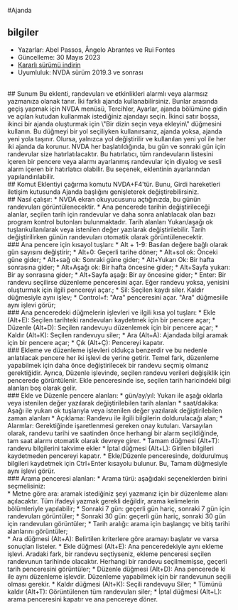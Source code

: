 #Ajanda


## bilgiler
* Yazarlar: Abel Passos, Ângelo Abrantes ve Rui Fontes
* Güncelleme: 30 Mayıs 2023
* [Kararlı sürümü indirin][1]
* Uyumluluk: NVDA sürüm 2019.3 ve sonrası

<br>
## Sunum
Bu eklenti, randevuları ve etkinlikleri alarmlı veya alarmsız yazmanıza olanak tanır.  
İki farklı ajanda kullanabilirsiniz.  
Bunlar arasında geçiş yapmak için NVDA menüsü, Tercihler, Ayarlar, ajanda bölümüne gidin ve açılan kutudan kullanmak istediğiniz ajandayı seçin.  
İkinci satır boşsa, ikinci bir ajanda oluşturmak için \"Bir dizin seçin veya ekleyin\" düğmesini kullanın.  
Bu düğmeyi bir yol seçiliyken kullanırsanız, ajanda yoksa, ajanda yeni yola taşınır. Olursa, yalnızca yol değiştirilir ve kullanılan yeni yol ile her iki ajanda da korunur.  
NVDA her başlatıldığında, bu gün ve sonraki gün için randevular size hatırlatılacaktır. Bu hatırlatıcı, tüm randevuların listesini içeren bir pencere veya alarmı ayarlanmış randevular için diyalog ve sesli alarm içeren bir hatırlatıcı olabilir.  
Bu seçenek, eklentinin ayarlarından yapılandırılabilir.

<br>
## Komut
Eklentiyi çağırma komutu NVDA+F4'tür.  
Bunu, Girdi hareketleri iletişim kutusunda Ajanda başlığını genişleterek değiştirebilirsiniz.

<br>
## Nasıl çalışır:
* NVDA ekran okuyucusunu açtığınızda, bu günün randevuları görüntülenecektir.
* Ana pencerede tarihin değiştirileceği alanlar, seçilen tarih için randevular ve daha sonra anlatılacak olan bazı program kontrol butonları bulunmaktadır.  
Tarih alanları Yukarı/aşağı ok tuşlarıkullanılarak veya istenilen değer yazılarak değiştirilebilir. Tarih değiştirilirken günün randevuları otomatik olarak görüntülenecektir.

<br>
### Ana pencere için kısayol tuşları:
* Alt + 1-9: Basılan değere bağlı olarak gün sayısını değiştirir;
* Alt+0: Geçerli tarihe döner;
* Alt+sol ok: Önceki güne gider;
* Alt+sağ ok: Sonraki güne gider;
* Alt+Yukarı Ok: Bir hafta sonrasına gider;
* Alt+Aşağı ok: Bir hafta öncesine gider;
* Alt+Sayfa yukarı: Bir ay sonrasına gider;
* Alt+Sayfa aşağı: Bir ay öncesine gider;
* Enter: Bir randevu seçilirse düzenleme penceresini açar. Eğer randevu yoksa, yenisini oluşturmak için ilgili pencereyi açar.;
* Sil: Seçilen kaydı siler. Kaldır düğmesiyle aynı işlev;
* Control+f: "Ara" penceresini açar. "Ara" düğmesiile aynı işlevi görür;

<br>
### Ana penceredeki düğmelerin işlevleri ve ilgili kısa yol tuşları:
* Ekle (Alt+E): Seçilen tarihteki randevuları kaydetmek için bir pencere açar;
* Düzenle (Alt+D): Seçilen randevuyu düzenlemek için bir pencere açar;
* Kaldır (Alt+K): Seçilen randevuyu siler;
* Ara (Alt+A): Ajandada bilgi aramak için bir pencere açar;
* Çık (Alt+Ç): Pencereyi kapatır.

<br>
### Ekleme ve düzenleme işlevleri oldukça benzerdir ve bu nedenle anlatılacak pencere her iki işlevi de yerine getirir.
Temel fark, düzenleme yapabilmek için daha önce değiştirilecek bir randevu seçmiş olmanız gerektiğidir.  
Ayrıca, Düzenle işlevinde, seçilen randevu verileri değişiklik için pencerede görüntülenir. Ekle penceresinde ise, seçilen tarih haricindeki bilgi alanları boş olarak gelir.  

<br>
### Ekle ve Düzenle pencere alanları:
* gün/ay/yıl: Yukarı ile aşağı oklarla veya istenilen değer yazılarak değiştirilebilen tarih alanları
* saat/dakika: Aşağı ile yukarı ok tuşlarıyla veya istenilen değer yazılarak değiştirilebilen zaman alanları
* Açıklama: Randevu ile ilgili bilgilerin doldurulacağı alan;
* Alarmlar: Gerektiğinde işaretlenmesi gereken onay kutuları. Varsayılan olarak, randevu tarihi ve saatinden önce herhangi bir alarm seçildiğinde, tam saat alarmı otomatik olarak devreye girer.
* Tamam düğmesi (Alt+T): randevu bilgilerini takvime ekler
* İptal düğmesi (Alt+L): Girilen bilgileri kaydetmeden pencereyi kapatır.
* Ekle/Düzenle penceresinde, doldurulmuş bilgileri kaydetmek için Ctrl+Enter kısayolu bulunur. Bu, Tamam düğmesiyle aynı işlevi görür.

<br>
### Arama penceresi alanları:
* Arama türü: aşağıdaki seçeneklerden birini seçmelisiniz:
<br>
	* Metne göre ara: aramak istediğiniz şeyi yazmanız için bir düzenleme alanı açılacaktır. Tüm ifadeyi yazmak gerekli değildir, arama kelimelerin bölümleriyle yapılabilir;
	* Sonraki 7 gün: geçerli gün hariç, sonraki 7 gün için randevuları görüntüler;
	* Sonraki 30 gün: geçerli gün hariç, sonraki 30 gün için randevuları görüntüler;
	* Tarih aralığı: arama için başlangıç ​​ve bitiş tarihi alanlarını görüntüler;
<br>
* Ara düğmesi (Alt+A): Belirtilen kriterlere göre aramayı başlatır ve varsa sonuçları listeler.
* Ekle düğmesi (Alt+E): Ana penceredekiyle aynı ekleme işlevi. Aradaki fark, bir randevu seçtiyseniz, ekleme penceresi seçilen randevunun tarihinde olacaktır. Herhangi bir randevu seçilmemişse, geçerli tarih penceresini görüntüler;
* Düzenle düğmesi (Alt+D): Ana pencerede ki ile aynı düzenleme işlevdir. Düzenleme yapabilmek için bir randevunun seçili olması gerekir.
* Kaldır düğmesi (Alt+K): Seçili randevuyu Siler;
* Tümünü kaldır (Alt+T): Görüntülenen tüm randevuları siler;
* İptal düğmesi (Alt+L): arama penceresini kapatır ve ana pencereye döner.

[1]: https://github.com/ruifontes/agenda-for-NVDA/releases/download/2023.05.31/agenda-2023.05.31.nvda-addon
